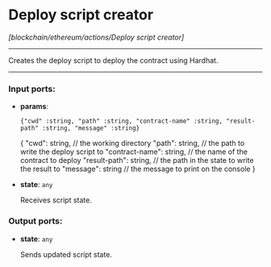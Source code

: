 # Deploy script creator

_[blockchain/ethereum/actions/Deploy script creator]_

---

Creates the deploy script to deploy the contract using Hardhat.  

---

### Input ports:

* __params__: 
    ```
    {"cwd" :string, "path" :string, "contract-name" :string, "result-path" :string, "message" :string}
    ```

    {
      "cwd": string, // the working directory
      "path": string, // the path to write the deploy script to
      "contract-name": string, // the name of the contract to deploy
      "result-path": string, // the path in the state to write the result to
      "message": string // the message to print on the console
    }


* __state__: ` any `

    Receives script state.

### Output ports:

* __state__: ` any `

    Sends updated script state.


